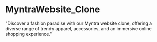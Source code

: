 # MyntraWebsite_Clone
 "Discover a fashion paradise with our Myntra website clone, offering a diverse range of trendy apparel, accessories, and an immersive online shopping experience."
